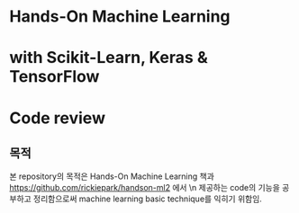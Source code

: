 # Hands-On Machine Learning 
# with Scikit-Learn, Keras & TensorFlow 
# Code review

## 목적
본 repository의 목적은 
Hands-On Machine Learning 책과 
https://github.com/rickiepark/handson-ml2 에서 \n
제공하는 code의 기능을 공부하고 정리함으로써
machine learning basic technique를 익히기 위함임.
